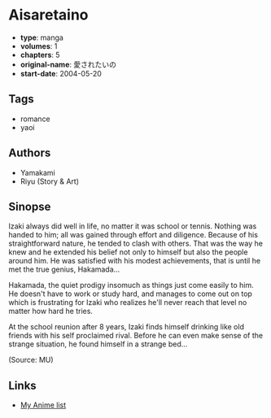 # Aisaretaino

-   **type**: manga
-   **volumes**: 1
-   **chapters**: 5
-   **original-name**: 愛されたいの
-   **start-date**: 2004-05-20

## Tags

-   romance
-   yaoi

## Authors

-   Yamakami
-   Riyu (Story & Art)

## Sinopse

Izaki always did well in life, no matter it was school or tennis. Nothing was handed to him; all was gained through effort and diligence. Because of his straightforward nature, he tended to clash with others. That was the way he knew and he extended his belief not only to himself but also the people around him. He was satisfied with his modest achievements, that is until he met the true genius, Hakamada...

Hakamada, the quiet prodigy insomuch as things just come easily to him. He doesn't have to work or study hard, and manages to come out on top which is frustrating for Izaki who realizes he'll never reach that level no matter how hard he tries.

At the school reunion after 8 years, Izaki finds himself drinking like old friends with his self proclaimed rival. Before he can even make sense of the strange situation, he found himself in a strange bed...

(Source: MU)

## Links

-   [My Anime list](https://myanimelist.net/manga/2005/Aisaretaino)
